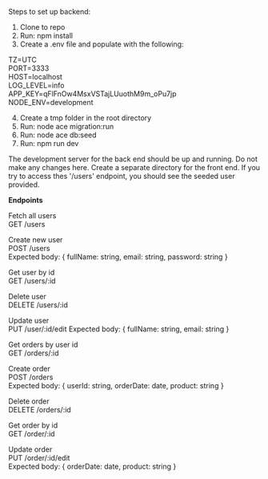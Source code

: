 Steps to set up backend:

1. Clone to repo
2. Run: npm install
3. Create a .env file and populate with the following:

TZ=UTC<br/>
PORT=3333<br/>
HOST=localhost<br/>
LOG_LEVEL=info<br/>
APP_KEY=qFlFnOw4MsxVSTajLUuothM9m_oPu7jp<br/>
NODE_ENV=development

4. Create a tmp folder in the root directory
5. Run: node ace migration:run
6. Run: node ace db:seed
7. Run: npm run dev

The development server for the back end should be up and running. Do not make any changes here. Create a separate directory for the front end. If you try to access thes '/users' endpoint, you should see the seeded user provided.

**Endpoints**<br/>

Fetch all users</br>
GET /users

Create new user</br>
POST /users</br>
Expected body: { fullName: string, email: string, password: string }

Get user by id</br>
GET /users/:id

Delete user</br>
DELETE /users/:id

Update user</br>
PUT /user/:id/edit
Expected body: { fullName: string, email: string }

Get orders by user id</br>
GET /orders/:id

Create order</br>
POST /orders</br>
Expected body: { userId: string, orderDate: date, product: string }

Delete order</br>
DELETE /orders/:id

Get order by id</br>
GET /order/:id

Update order</br>
PUT /order/:id/edit</br>
Expected body: { orderDate: date, product: string }
